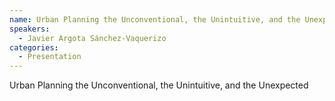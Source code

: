 ```yaml
--- 
name: Urban Planning the Unconventional, the Unintuitive, and the Unexpected
speakers: 
  - Javier Argota Sánchez-Vaquerizo
categories:
  - Presentation
---
```


Urban Planning the Unconventional, the Unintuitive, and the Unexpected